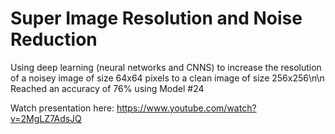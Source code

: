 # Super Image Resolution and Noise Reduction
Using deep learning (neural networks and CNNS) to increase the resolution of a noisey image of size 64x64 pixels to a clean image of size 256x256\n\n
Reached an accuracy of 76% using Model \#24

Watch presentation here: https://www.youtube.com/watch?v=2MgLZ7AdsJQ

